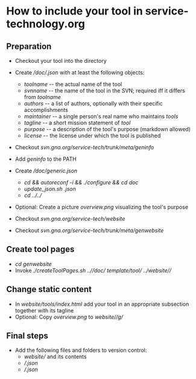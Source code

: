 # How to include your tool <tool> in service-technology.org

## Preparation

* Checkout your tool into the directory *<tool>*

* Create *<tool>/doc/<tool>.json* with at least the following objects:
  * *toolname* -- the actual name of the tool
  * *svnname* -- the name of the tool in the SVN; required iff it differs from *toolname*
  * *authors* -- a list of authors, optionally with their specific accomplishments
  * *maintainer* -- a single person's real name who maintains *tools*
  * *tagline* -- a short mission statement of *tool*
  * *purpose* -- a description of the tool's purpose (markdown allowed)
  * *license* -- the license under which the tool is published

* Checkout *svn.gna.org/service-tech/trunk/meta/geninfo*
* Add *geninfo* to the PATH
* Create *<tool>/doc/generic.json* 
  * *cd <tool> && autoreconf -i && ./configure && cd doc*
  * *update_json.sh <tool>.json*
  * *cd ../../*

* Optional: Create a picture *overview.png* visualizing the tool's purpose

* Checkout *svn.gna.org/service-tech/website*
* Checkout *svn.gna.org/service-tech/trunk/meta/genwebsite*


## Create tool pages

* *cd genwebsite*
* Invoke *./createToolPages.sh <tool> ../<tool>/doc/ template/tool/ ../website/<tool>/* 

## Change static content

* In *website/tools/index.html* add your tool in an appropriate subsection together with its tagline
* Optional: Copy *overview.png* to *website/<tool>/g/*

## Final steps

* Add the following files and folders to version control: 
  * *website/<tool>* and its contents
  * *<tool>/<tool>.json*
  * *<tool>/<generic>.json* 


